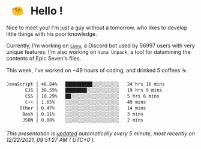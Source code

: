 <h1>   <img src="./spoink.gif" style="vertical-align:middle;" width="30px">   Hello ! </h1>

Nice to meet you! I'm just a guy without a tomorrow, who likes to develop little things with his poor knowledge.

Currently, I'm working on <a href='https://github.com/Asgarrrr/Luna'>`Luna`</a>, a Discord bot used by 56997 users with very unique features. I'm also working on `Yuna Unpack`, a tool for datamining the contents of Epic Seven's files.

This week, I've worked on ~49 hours of coding, and drinked 5 coffees ☕.

```
JavaScript │ 48.84%   ██████████░░░░░░░░░░   24 hrs 16 mins
       EJS │ 38.55%   ████████░░░░░░░░░░░░   19 hrs 9 mins
       CSS │ 10.29%   ██░░░░░░░░░░░░░░░░░░   5 hrs 6 mins
       C++ │ 1.65%    ░░░░░░░░░░░░░░░░░░░░   49 mins
     Other │ 0.47%    ░░░░░░░░░░░░░░░░░░░░   14 mins
      Bash │ 0.11%    ░░░░░░░░░░░░░░░░░░░░   3 mins
      JSON │ 0.08%    ░░░░░░░░░░░░░░░░░░░░   2 mins
```

###### This presentation is [updated](https://github.com/Asgarrrr) automatically every 5 minute, most recently on 12/22/2021, 09:51:27 AM ( UTC±0 ).